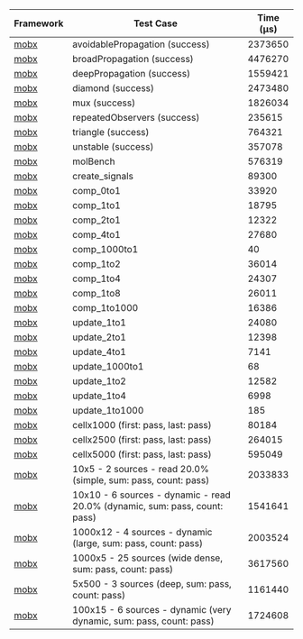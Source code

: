 | Framework | Test Case | Time (μs) |
| --- | --- | --- |
| [mobx](https://github.com/mobxjs/mobx.dart) | avoidablePropagation (success) | 2373650 |
| [mobx](https://github.com/mobxjs/mobx.dart) | broadPropagation (success) | 4476270 |
| [mobx](https://github.com/mobxjs/mobx.dart) | deepPropagation (success) | 1559421 |
| [mobx](https://github.com/mobxjs/mobx.dart) | diamond (success) | 2473480 |
| [mobx](https://github.com/mobxjs/mobx.dart) | mux (success) | 1826034 |
| [mobx](https://github.com/mobxjs/mobx.dart) | repeatedObservers (success) | 235615 |
| [mobx](https://github.com/mobxjs/mobx.dart) | triangle (success) | 764321 |
| [mobx](https://github.com/mobxjs/mobx.dart) | unstable (success) | 357078 |
| [mobx](https://github.com/mobxjs/mobx.dart) | molBench | 576319 |
| [mobx](https://github.com/mobxjs/mobx.dart) | create_signals | 89300 |
| [mobx](https://github.com/mobxjs/mobx.dart) | comp_0to1 | 33920 |
| [mobx](https://github.com/mobxjs/mobx.dart) | comp_1to1 | 18795 |
| [mobx](https://github.com/mobxjs/mobx.dart) | comp_2to1 | 12322 |
| [mobx](https://github.com/mobxjs/mobx.dart) | comp_4to1 | 27680 |
| [mobx](https://github.com/mobxjs/mobx.dart) | comp_1000to1 | 40 |
| [mobx](https://github.com/mobxjs/mobx.dart) | comp_1to2 | 36014 |
| [mobx](https://github.com/mobxjs/mobx.dart) | comp_1to4 | 24307 |
| [mobx](https://github.com/mobxjs/mobx.dart) | comp_1to8 | 26011 |
| [mobx](https://github.com/mobxjs/mobx.dart) | comp_1to1000 | 16386 |
| [mobx](https://github.com/mobxjs/mobx.dart) | update_1to1 | 24080 |
| [mobx](https://github.com/mobxjs/mobx.dart) | update_2to1 | 12398 |
| [mobx](https://github.com/mobxjs/mobx.dart) | update_4to1 | 7141 |
| [mobx](https://github.com/mobxjs/mobx.dart) | update_1000to1 | 68 |
| [mobx](https://github.com/mobxjs/mobx.dart) | update_1to2 | 12582 |
| [mobx](https://github.com/mobxjs/mobx.dart) | update_1to4 | 6998 |
| [mobx](https://github.com/mobxjs/mobx.dart) | update_1to1000 | 185 |
| [mobx](https://github.com/mobxjs/mobx.dart) | cellx1000 (first: pass, last: pass) | 80184 |
| [mobx](https://github.com/mobxjs/mobx.dart) | cellx2500 (first: pass, last: pass) | 264015 |
| [mobx](https://github.com/mobxjs/mobx.dart) | cellx5000 (first: pass, last: pass) | 595049 |
| [mobx](https://github.com/mobxjs/mobx.dart) | 10x5 - 2 sources - read 20.0% (simple, sum: pass, count: pass) | 2033833 |
| [mobx](https://github.com/mobxjs/mobx.dart) | 10x10 - 6 sources - dynamic - read 20.0% (dynamic, sum: pass, count: pass) | 1541641 |
| [mobx](https://github.com/mobxjs/mobx.dart) | 1000x12 - 4 sources - dynamic (large, sum: pass, count: pass) | 2003524 |
| [mobx](https://github.com/mobxjs/mobx.dart) | 1000x5 - 25 sources (wide dense, sum: pass, count: pass) | 3617560 |
| [mobx](https://github.com/mobxjs/mobx.dart) | 5x500 - 3 sources (deep, sum: pass, count: pass) | 1161440 |
| [mobx](https://github.com/mobxjs/mobx.dart) | 100x15 - 6 sources - dynamic (very dynamic, sum: pass, count: pass) | 1724608 |
